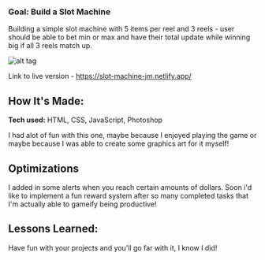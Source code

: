 ### Goal: Build a Slot Machine

Building a simple slot machine with 5 items per reel and 3 reels - user should be able to bet min or max and have their total update while winning big if all 3 reels match up.


![alt tag](https://i.imgur.com/i3K7ctC.png)

Link to live version - https://slot-machine-jm.netlify.app/

## How It's Made:

**Tech used:** HTML, CSS, JavaScript, Photoshop

I had alot of fun with this one, maybe because I enjoyed playing the game or maybe because I was able to create some graphics art for it myself!  

## Optimizations

I added in some alerts when you reach certain amounts of dollars. Soon i'd like to implement a fun reward system after so many completed tasks that I'm actually able to gameify being productive!

## Lessons Learned:

Have fun with your projects and you'll go far with it, I know I did!
